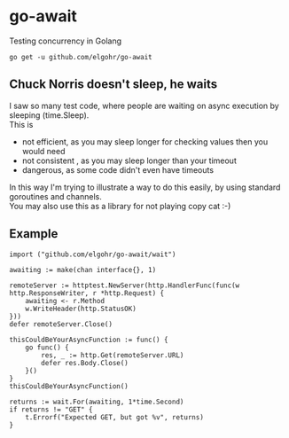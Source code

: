 # go-await
Testing concurrency in Golang 

`go get -u github.com/elgohr/go-await`

## Chuck Norris doesn't sleep, he waits
I saw so many test code, where people are waiting on async execution by sleeping (time.Sleep).  
This is
* not efficient, as you may sleep longer for checking values then you would need
* not consistent , as you may sleep longer than your timeout
* dangerous, as some code didn't even have timeouts

In this way I'm trying to illustrate a way to do this easily, by using standard goroutines and channels.  
You may also use this as a library for not playing copy cat :-)

## Example
```
import ("github.com/elgohr/go-await/wait")

awaiting := make(chan interface{}, 1)

remoteServer := httptest.NewServer(http.HandlerFunc(func(w http.ResponseWriter, r *http.Request) {
	awaiting <- r.Method
	w.WriteHeader(http.StatusOK)
}))
defer remoteServer.Close()

thisCouldBeYourAsyncFunction := func() {
	go func() {
		res, _ := http.Get(remoteServer.URL)
		defer res.Body.Close()
	}()
}
thisCouldBeYourAsyncFunction()

returns := wait.For(awaiting, 1*time.Second)
if returns != "GET" {
	t.Errorf("Expected GET, but got %v", returns)
}
```
